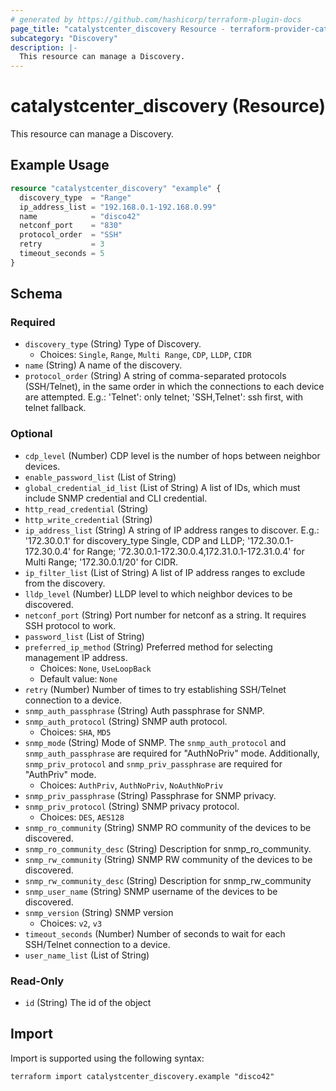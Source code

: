 ```yaml
---
# generated by https://github.com/hashicorp/terraform-plugin-docs
page_title: "catalystcenter_discovery Resource - terraform-provider-catalystcenter"
subcategory: "Discovery"
description: |-
  This resource can manage a Discovery.
---
```


# catalystcenter_discovery (Resource)

This resource can manage a Discovery.

## Example Usage

```terraform
resource "catalystcenter_discovery" "example" {
  discovery_type  = "Range"
  ip_address_list = "192.168.0.1-192.168.0.99"
  name            = "disco42"
  netconf_port    = "830"
  protocol_order  = "SSH"
  retry           = 3
  timeout_seconds = 5
}
```

<!-- schema generated by tfplugindocs -->
## Schema

### Required

- `discovery_type` (String) Type of Discovery.
  - Choices: `Single`, `Range`, `Multi Range`, `CDP`, `LLDP`, `CIDR`
- `name` (String) A name of the discovery.
- `protocol_order` (String) A string of comma-separated protocols (SSH/Telnet), in the same order in which the connections to each device are attempted. E.g.: 'Telnet': only telnet; 'SSH,Telnet': ssh first, with telnet fallback.

### Optional

- `cdp_level` (Number) CDP level is the number of hops between neighbor devices.
- `enable_password_list` (List of String)
- `global_credential_id_list` (List of String) A list of IDs, which must include SNMP credential and CLI credential.
- `http_read_credential` (String)
- `http_write_credential` (String)
- `ip_address_list` (String) A string of IP address ranges to discover.  E.g.: '172.30.0.1' for discovery_type Single, CDP and LLDP; '172.30.0.1-172.30.0.4' for Range; '72.30.0.1-172.30.0.4,172.31.0.1-172.31.0.4' for Multi Range; '172.30.0.1/20' for CIDR.
- `ip_filter_list` (List of String) A list of IP address ranges to exclude from the discovery.
- `lldp_level` (Number) LLDP level to which neighbor devices to be discovered.
- `netconf_port` (String) Port number for netconf as a string. It requires SSH protocol to work.
- `password_list` (List of String)
- `preferred_ip_method` (String) Preferred method for selecting management IP address.
  - Choices: `None`, `UseLoopBack`
  - Default value: `None`
- `retry` (Number) Number of times to try establishing SSH/Telnet connection to a device.
- `snmp_auth_passphrase` (String) Auth passphrase for SNMP.
- `snmp_auth_protocol` (String) SNMP auth protocol.
  - Choices: `SHA`, `MD5`
- `snmp_mode` (String) Mode of SNMP. The `snmp_auth_protocol` and `snmp_auth_passphrase` are required for "AuthNoPriv" mode. Additionally, `snmp_priv_protocol` and `snmp_priv_passphrase` are required for "AuthPriv" mode.
  - Choices: `AuthPriv`, `AuthNoPriv`, `NoAuthNoPriv`
- `snmp_priv_passphrase` (String) Passphrase for SNMP privacy.
- `snmp_priv_protocol` (String) SNMP privacy protocol.
  - Choices: `DES`, `AES128`
- `snmp_ro_community` (String) SNMP RO community of the devices to be discovered.
- `snmp_ro_community_desc` (String) Description for snmp_ro_community.
- `snmp_rw_community` (String) SNMP RW community of the devices to be discovered.
- `snmp_rw_community_desc` (String) Description for snmp_rw_community
- `snmp_user_name` (String) SNMP username of the devices to be discovered.
- `snmp_version` (String) SNMP version
  - Choices: `v2`, `v3`
- `timeout_seconds` (Number) Number of seconds to wait for each SSH/Telnet connection to a device.
- `user_name_list` (List of String)

### Read-Only

- `id` (String) The id of the object

## Import

Import is supported using the following syntax:

```shell
terraform import catalystcenter_discovery.example "disco42"
```
